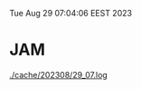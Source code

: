 Tue Aug 29 07:04:06 EEST 2023
# JAM
<a href='./cache/202308/29_07.log'>./cache/202308/29_07.log</a>
